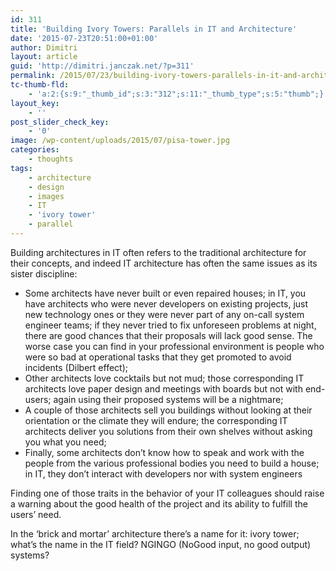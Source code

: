 ```yaml
---
id: 311
title: 'Building Ivory Towers: Parallels in IT and Architecture'
date: '2015-07-23T20:51:00+01:00'
author: Dimitri
layout: article
guid: 'http://dimitri.janczak.net/?p=311'
permalink: /2015/07/23/building-ivory-towers-parallels-in-it-and-architecture/
tc-thumb-fld:
    - 'a:2:{s:9:"_thumb_id";s:3:"312";s:11:"_thumb_type";s:5:"thumb";}'
layout_key:
    - ''
post_slider_check_key:
    - '0'
image: /wp-content/uploads/2015/07/pisa-tower.jpg
categories:
    - thoughts
tags:
    - architecture
    - design
    - images
    - IT
    - 'ivory tower'
    - parallel
---
```


Building architectures in IT often refers to the traditional architecture for their concepts, and indeed IT architecture has often the same issues as its sister discipline:

- Some architects have never built or even repaired houses; in IT, you have architects who were never developers on existing projects, just new technology ones or they were never part of any on-call system engineer teams; if they never tried to fix unforeseen problems at night, there are good chances that their proposals will lack good sense. The worse case you can find in your professional environment is people who were so bad at operational tasks that they get promoted to avoid incidents (Dilbert effect);
- Other architects love cocktails but not mud; those corresponding IT architects love paper design and meetings with boards but not with end-users; again using their proposed systems will be a nightmare;
- A couple of those architects sell you buildings without looking at their orientation or the climate they will endure; the corresponding IT architects deliver you solutions from their own shelves without asking you what you need;
- Finally, some architects don’t know how to speak and work with the people from the various professional bodies you need to build a house; in IT, they don’t interact with developers nor with system engineers

Finding one of those traits in the behavior of your IT colleagues should raise a warning about the good health of the project and its ability to fulfill the users’ need.

In the ‘brick and mortar’ architecture there’s a name for it: ivory tower; what’s the name in the IT field? NGINGO (NoGood input, no good output) systems?